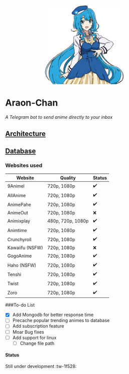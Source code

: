 <p align="center">
   <img src="https://raw.githubusercontent.com/Araon/Araon_chan/master/docs/anime.png?token=GHSAT0AAAAAABNS4OMWZXI5TCVEO62GMA3SYQ3H4AQ" width="250" height="250">
</p>

# Araon-Chan
###### A Telegram bot to send anime directly to your inbox

## [Architecture](https://github.com/Araon/Araon_chan/blob/master/docs/architechture.md)
## [Database](https://github.com/Araon/Araon_chan/blob/master/docs/databaseSchema.md)


### Websites used
Website  | Quality | Status
------------- | ------------- | ------------
9Animel  | 720p, 1080p | ✔️
AllAnime  | 720p, 1080p | ✔️
AnimePahe  | 720p, 1080p | ✔️
AnimeOut  | 720p, 1080p | ❌
Animixplay  | 480p, 720p, 1080p | ✔️
Animtime  | 720p, 1080p | ✔️
Crunchyroll  | 720p, 1080p | ✔️
Kawaiifu (NSFW)   | 720p, 1080p | ❌
GogoAnime  | 720p, 1080p | ✔️
Haho (NSFW)  | 720p, 1080p | ✔️
Tenshi  | 720p, 1080p | ✔️
Twist  | 720p, 1080p | ✔️
Zoro  | 720p, 1080p | ✔️


###To-do List

- [x] Add Mongodb for better response time
- [ ] Precache popular trending animes to database
- [ ] Add subscription feature
- [ ] Moar Bug fixes
- [ ] Add support for linux
    - [ ] Change file path 

#### Status
Still under development :tw-1f528:

